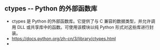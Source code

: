 ## ctypes -- Python 的外部函数库
- ctypes 是 Python 的外部函数库。它提供了与 C 兼容的数据类型，并允许调用 DLL 或共享库中的函数。可使用该模块以纯 Python 形式对这些库进行封装。
- https://docs.python.org/zh-cn/3/library/ctypes.html
- 